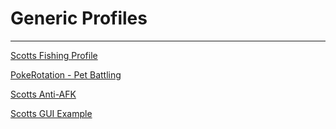# Generic Profiles

---

[Scotts Fishing Profile](https://github.com/initvs/ni-profiles/blob/main/Generic/Fishing.lua)

[PokeRotation - Pet Battling](https://github.com/initvs/ni-profiles/blob/main/Generic/PokeRotation.lua)

[Scotts Anti-AFK](https://github.com/initvs/ni-profiles/blob/main/Generic/Anti-AFK.lua)

[Scotts GUI Example](https://github.com/initvs/ni-profiles/blob/main/Rotations/Generic/GUIExample.lua)
